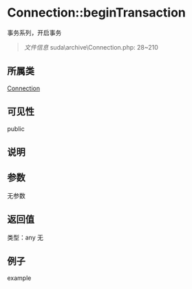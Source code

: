 # Connection::beginTransaction
事务系列，开启事务
> *文件信息* suda\archive\Connection.php: 28~210
## 所属类 

[Connection](../Connection.md)

## 可见性

  public  
## 说明



## 参数

无参数
## 返回值
 
类型：any
无
## 例子

example